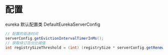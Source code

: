 # 配置



eureka 默认配置类 DefaultEurekaServerConfig

```java
// 配置的驱逐时间
serverConfig.getEvictionIntervalTimerInMs();
// 获取续订百分比阈值
int registrySizeThreshold = (int) (registrySize * serverConfig.getRenewalPercentThreshold());

```

